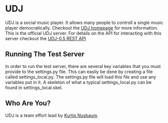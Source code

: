 UDJ
===
UDJ is a social music player. It allows many people to controll
a single music player democratically. Checkout the
[UDJ homepage][home] for more information. This is the official
UDJ server. For details on the API for interacting with this server
checkout the [UDJ-0.5 REST API][api]

Running The Test Server
-----------------------
In order to run the test server, there are several key variables
that you must provide to the settings.py file. This can easily be
done by creating a file called settings_local.py. The settings.py
file will load this file and use any variables put in it. A
skeleton of what a typical settings_local.py can be found in 
settings_local.skel.

Who Are You?
------------
UDJ is a team effort lead by [Kurtis Nusbaum][kln].


[home]:https://www.udjplayer.com
[api]:https://github.com/klnusbaum/UDJ/wiki/UDJ-REST-API-0.5
[kln]:https://github.com/klnusbaum/
